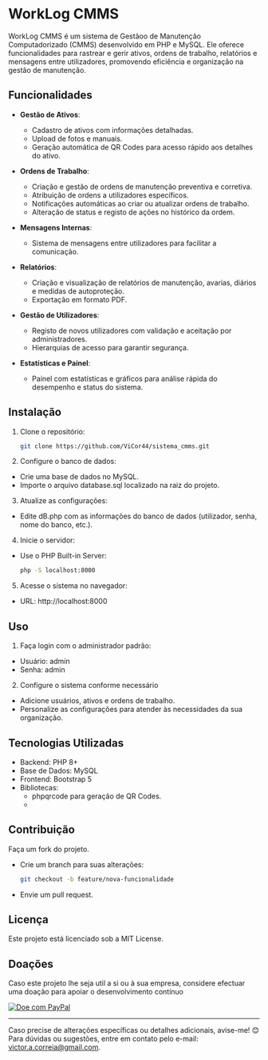# WorkLog CMMS

WorkLog CMMS é um sistema de Gestãoo de Manutenção Computadorizado (CMMS) desenvolvido em PHP e MySQL. Ele oferece funcionalidades para rastrear e gerir ativos, ordens de trabalho, relatórios e mensagens entre utilizadores, promovendo eficiência e organização na gestão de manutenção.

## Funcionalidades

- **Gestão de Ativos**:
  - Cadastro de ativos com informações detalhadas.
  - Upload de fotos e manuais.
  - Geração automática de QR Codes para acesso rápido aos detalhes do ativo.

- **Ordens de Trabalho**:
  - Criação e gestão de ordens de manutenção preventiva e corretiva.
  - Atribuição de ordens a utilizadores específicos.
  - Notificações automáticas ao criar ou atualizar ordens de trabalho.
  - Alteração de status e registo de ações no histórico da ordem.

- **Mensagens Internas**:
  - Sistema de mensagens entre utilizadores para facilitar a comunicação.

- **Relatórios**:
  - Criação e visualização de relatórios de manutenção, avarias, diários e medidas de autoproteção.
  - Exportação em formato PDF.

- **Gestão de Utilizadores**:
  - Registo de novos utilizadores com validação e aceitação por administradores.
  - Hierarquias de acesso para garantir segurança.

- **Estatísticas e Painel**:
  - Painel com estatísticas e gráficos para análise rápida do desempenho e status do sistema.

## Instalação

1. Clone o repositório:
    ```bash
    git clone https://github.com/ViCor44/sistema_cmms.git
    
 2. Configure o banco de dados:
  - Crie uma base de dados no MySQL.
  - Importe o arquivo database.sql localizado na raiz do projeto.

3. Atualize as configurações:
  - Edite dB.php com as informações do banco de dados (utilizador, senha, nome do banco, etc.).
    
4. Inicie o servidor:
  - Use o PHP Built-in Server:
    ```bash    
    php -S localhost:8000
    
5. Acesse o sistema no navegador:
  - URL: http://localhost:8000

## Uso

1. Faça login com o administrador padrão:
  - Usuário: admin
  - Senha: admin

2. Configure o sistema conforme necessário
  - Adicione usuários, ativos e ordens de trabalho.
  - Personalize as configurações para atender às necessidades da sua organização.
    
## Tecnologias Utilizadas
  - Backend: PHP 8+
  - Base de Dados: MySQL
  - Frontend: Bootstrap 5
  - Bibliotecas:
    - phpqrcode para geração de QR Codes.
    - 
## Contribuição
Faça um fork do projeto.
  - Crie um branch para suas alterações:
    ```bash
    git checkout -b feature/nova-funcionalidade
  - Envie um pull request.
    
## Licença
  Este projeto está licenciado sob a MIT License.

## Doações
  Caso este projeto lhe seja util a si ou à sua empresa, considere efectuar uma doação 
  para apoiar o desenvolvimento contínuo

   [![Doe com PayPal](https://www.paypalobjects.com/en_US/i/btn/btn_donateCC_LG.gif)](https://www.paypal.com/donate?business=victor.a.correia@gmail.com)

---

Caso precise de alterações específicas ou detalhes adicionais, avise-me! 😊
Para dúvidas ou sugestões, entre em contato pelo e-mail: victor.a.correia@gmail.com.
